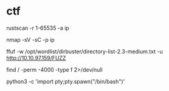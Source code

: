 # ctf

rustscan -r 1-65535 -a ip

nmap -sV -sC -p ip

ffuf -w /opt/wordlist/dirbuster/directory-list-2.3-medium.txt -u http://10.10.97.159/FUZZ

find / -perm -4000 -type f 2>/dev/null


python3 -c 'import pty;pty.spawn("/bin/bash")'


